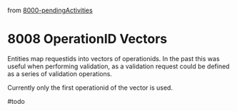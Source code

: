 from [8000-pendingActivities](8000-pendingActivities.md)
# 8008 OperationID Vectors
Entities map requestids into vectors of operationids. In the past this was useful when performing validation, as a validation request could be defined as a series of validation operations.

Currently only the first operationid of the vector is used.

#todo 